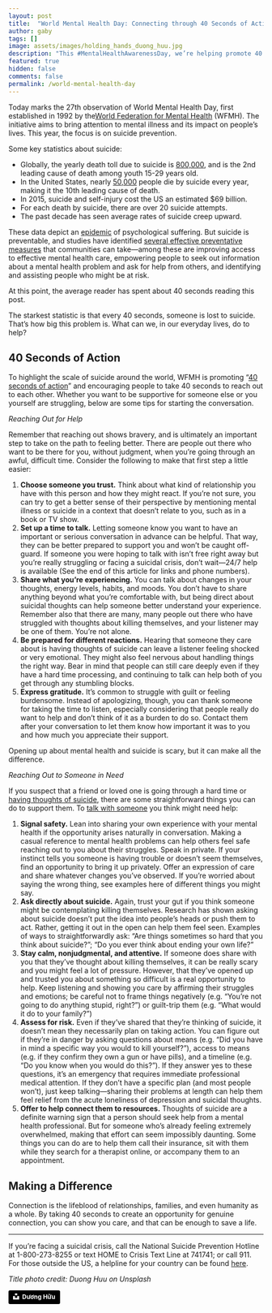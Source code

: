 ```yaml
---
layout: post
title:  "World Mental Health Day: Connecting through 40 Seconds of Action"
author: gaby
tags: []
image: assets/images/holding_hands_duong_huu.jpg
description: "This #MentalHealthAwarenessDay, we’re helping promote 40 seconds of action--the time it would take you to send that first text, dial a number, or say you care and are there to listen."
featured: true
hidden: false
comments: false
permalink: /world-mental-health-day
---
```


Today marks the 27th observation of World Mental Health Day, first established in 1992 by the[World Federation for Mental Health](https://wfmh.global/) (WFMH). The initiative aims to bring attention to mental illness and its impact on people’s lives. This year, the focus is on suicide prevention. 

Some key statistics about suicide: 

* Globally, the yearly death toll due to suicide is [800,000](https://news.un.org/en/story/2019/09/1045892), and is the 2nd leading cause of death among youth 15-29 years old.
* In the United States, nearly [50,000](https://afsp.org/about-suicide/suicide-statistics/) people die by suicide every year, making it the 10th leading cause of death. 
* In 2015, suicide and self-injury cost the US an estimated $69 billion.
* For each death by suicide, there are over 20 suicide attempts.
* The past decade has seen average rates of suicide creep upward.

These data depict an [epidemic](https://reliasacademy.com/rls/store/suicide-epidemic-and-how-to-prevent-suicide) of psychological suffering. But suicide is preventable, and studies have identified [several effective preventative measures](https://reliasacademy.com/rls/store/suicide-epidemic-and-how-to-prevent-suicide) that communities can take—among these are improving access to effective mental health care, empowering people to seek out information about a mental health problem and ask for help from others, and identifying and assisting people who might be at risk. 

At this point, the average reader has spent about 40 seconds reading this post.

The starkest statistic is that every 40 seconds, someone is lost to suicide. That’s how big this problem is. What can we, in our everyday lives, do to help?

## 40 Seconds of Action

To highlight the scale of suicide around the world, WFMH is promoting “[40 seconds of action](https://www.who.int/docs/default-source/mental-health/suicide/flyer-40seconds-web.pdf?sfvrsn=5ba643c_2)” and encouraging people to take 40 seconds to reach out to each other. Whether you want to be supportive for someone else or you yourself are struggling, below are some tips for starting the conversation.

*Reaching Out for Help*

Remember that reaching out shows bravery, and is ultimately an important step to take on the path to feeling better. There are people out there who want to be there for you, without judgment, when you’re going through an awful, difficult time. Consider the following to make that first step a little easier:

1. **Choose someone you trust.** Think about what kind of relationship you have with this person and how they might react. If you’re not sure, you can try to get a better sense of their perspective by mentioning mental illness or suicide in a context that doesn’t relate to you, such as in a book or TV show.
2. **Set up a time to talk.** Letting someone know you want to have an important or serious conversation in advance can be helpful. That way, they can be better prepared to support you and won’t be caught off-guard. If someone you were hoping to talk with isn’t free right away but you’re really struggling or facing a suicidal crisis, don’t wait—24/7 help is available (See the end of this article for links and phone numbers).
3. **Share what you’re experiencing.** You can talk about changes in your thoughts, energy levels, habits, and moods. You don’t have to share anything beyond what you’re comfortable with, but being direct about suicidal thoughts can help someone better understand your experience. Remember also that there are many, many people out there who have struggled with thoughts about killing themselves, and your listener may be one of them. You’re not alone.
4. **Be prepared for different reactions.** Hearing that someone they care about is having thoughts of suicide can leave a listener feeling shocked or very emotional. They might also feel nervous about handling things the right way. Bear in mind that people can still care deeply even if they have a hard time processing, and continuing to talk can help both of you get through any stumbling blocks.
5. **Express gratitude.** It’s common to struggle with guilt or feeling burdensome. Instead of apologizing, though, you can thank someone for taking the time to listen, especially considering that people really do want to help and don’t think of it as a burden to do so. Contact them after your conversation to let them know how important it was to you and how much you appreciate their support.

Opening up about mental health and suicide is scary, but it can make all the difference. 

*Reaching Out to Someone in Need*

If you suspect that a friend or loved one is going through a hard time or [having thoughts of suicide](https://afsp.org/if-someone-tells-you-theyre-thinking-about-suicide-a-realconvo-guide-from-afsp/), there are some straightforward things you can do to support them. To [talk with someone](https://metanoia.org/suicide/sphone.htm) you think might need help:

1. **Signal safety.** Lean into sharing your own experience with your mental health if the opportunity arises naturally in conversation. Making a casual reference to mental health problems can help others feel safe reaching out to you about their struggles.
Speak in private. If your instinct tells you someone is having trouble or doesn’t seem themselves, find an opportunity to bring it up privately. Offer an expression of care and share whatever changes you’ve observed. If you’re worried about saying the wrong thing, see examples here of different things you might say. 
2. **Ask directly about suicide.** Again, trust your gut if you think someone might be contemplating killing themselves. Research has shown asking about suicide doesn’t put the idea into people’s heads or push them to act. Rather, getting it out in the open can help them feel seen. Examples of ways to straightforwardly ask: “Are things sometimes so hard that you think about suicide?”; “Do you ever think about ending your own life?”
3. **Stay calm, nonjudgmental, and attentive.** If someone does share with you that they’ve thought about killing themselves, it can be really scary and you might feel a lot of pressure. However, that they’ve opened up and trusted you about something so difficult is a real opportunity to help. Keep listening and showing you care by affirming their struggles and emotions; be careful not to frame things negatively (e.g. “You’re not going to do anything stupid, right?”) or guilt-trip them (e.g. “What would it do to your family?”)
4. **Assess for risk.** Even if they’ve shared that they’re thinking of suicide, it doesn’t mean they necessarily plan on taking action. You can figure out if they’re in danger by asking questions about means (e.g. “Did you have in mind a specific way you would to kill yourself?”), access to means (e.g. if they confirm they own a gun or have pills), and a timeline (e.g. “Do you know when you would do this?”). If they answer yes to these questions, it’s an emergency that requires immediate professional medical attention. If they don’t have a specific plan (and most people won’t), just keep talking—sharing their problems at length can help them feel relief from the acute loneliness of depression and suicidal thoughts.
5. **Offer to help connect them to resources.** Thoughts of suicide are a definite warning sign that a person should seek help from a mental health professional. But for someone who’s already feeling extremely overwhelmed, making that effort can seem impossibly daunting. Some things you can do are to help them call their insurance, sit with them while they search for a therapist online, or accompany them to an appointment.

## Making a Difference

Connection is the lifeblood of relationships, families, and even humanity as a whole. By taking 40 seconds to create an opportunity for genuine connection, you can show you care, and that can be enough to save a life. 

------------------

If you’re facing a suicidal crisis, call the National Suicide Prevention Hotline at 1-800-273-8255 or text HOME to Crisis Text Line at 741741; or call 911. For those outside the US, a helpline for your country can be found [here](https://www.befrienders.org/).

*Title photo credit: Duong Huu on Unsplash*

<a style="background-color:black;color:white;text-decoration:none;padding:4px 6px;font-family:-apple-system, BlinkMacSystemFont, &quot;San Francisco&quot;, &quot;Helvetica Neue&quot;, Helvetica, Ubuntu, Roboto, Noto, &quot;Segoe UI&quot;, Arial, sans-serif;font-size:12px;font-weight:bold;line-height:1.2;display:inline-block;border-radius:3px" href="https://unsplash.com/@huuduong?utm_medium=referral&amp;utm_campaign=photographer-credit&amp;utm_content=creditBadge" target="_blank" rel="noopener noreferrer" title="Download free do whatever you want high-resolution photos from Dương Hữu"><span style="display:inline-block;padding:2px 3px"><svg xmlns="http://www.w3.org/2000/svg" style="height:12px;width:auto;position:relative;vertical-align:middle;top:-2px;fill:white" viewBox="0 0 32 32"><title>unsplash-logo</title><path d="M10 9V0h12v9H10zm12 5h10v18H0V14h10v9h12v-9z"></path></svg></span><span style="display:inline-block;padding:2px 3px">Dương Hữu</span></a>
